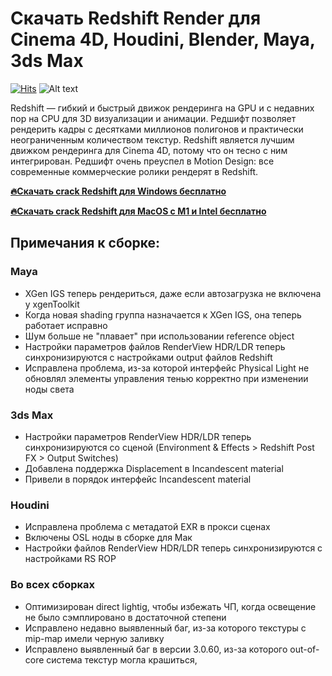 # Скачать Redshift Render для Cinema 4D, Houdini, Blender, Maya, 3ds Max
[![Hits](https://hits.seeyoufarm.com/api/count/incr/badge.svg?url=https%3A%2F%2Fgithub.com%2Fredrender%2Fredshift-v3.0.61&count_bg=%2379C83D&title_bg=%23555555&icon=&icon_color=%23E7E7E7&title=&edge_flat=false)](https://hits.seeyoufarm.com)
![Alt text](https://github.com/redrender/redshift-v3.0.61/blob/main/redshift-image.jpeg?raw=true "REDSHIFT")

Redshift —  гибкий и быстрый движок рендеринга на GPU и с недавних пор на CPU для 3D визуализации и анимации. Редшифт позволяет рендерить кадры с десятками миллионов полигонов и практически неограниченным количеством текстур. Redshift является лучшим движком рендеринга для Cinema 4D, потому что он тесно с ним интегрирован. Редшифт очень преуспел в Motion Design: все современные коммерческие ролики рендерят в Redshift.

**[🔥Скачать crack Redshift для Windows бесплатно](https://t.me/+UYvAWYziQ5Y4ZWFi)**

**[🔥Скачать crack Redshift для MacOS c M1 и Intel бесплатно](https://t.me/+UYvAWYziQ5Y4ZWFi)**


## Примечания к сборке:

### Maya
- XGen IGS теперь рендериться, даже если автозагрузка не включена у xgenToolkit
- Когда новая shading группа назначается к XGen IGS, она теперь работает исправно
- Шум больше не "плавает" при использовании reference object
- Настройки параметров файлов RenderView HDR/LDR теперь синхронизируются с настройками output файлов Redshift
- Исправлена проблема, из-за которой интерфейс Physical Light не обновлял элементы управления тенью корректно при изменении ноды света

### 3ds Max
- Настройки параметров RenderView HDR/LDR теперь синхронизируются со сценой (Environment & Effects > Redshift Post FX > Output Switches)
- Добавлена поддержка Displacement в Incandescent material
- Привели в порядок интерфейс Incandescent material

### Houdini
- Исправлена проблема с метадатой EXR в прокси сценах
- Включены OSL ноды в сборке для Мак
- Настройки файлов RenderView HDR/LDR теперь синхронизируются с настройками RS ROP

### Во всех сборках
- Оптимизирован direct lightig, чтобы избежать ЧП, когда освещение не было сэмплировано в достаточной степени
- Исправлено недавно выявленный баг, из-за которого текстуры с mip-map имели черную заливку
- Исправлено выявленный баг в версии 3.0.60, из-за которого out-of-core система текстур могла крашиться,
